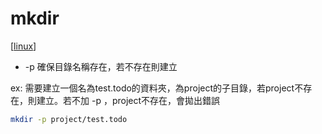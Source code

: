 # mkdir
[[linux]]

- -p 確保目錄名稱存在，若不存在則建立

ex: 需要建立一個名為test.todo的資料夾，為project的子目錄，若project不存在，則建立。若不加 -p ，project不存在，會拋出錯誤

```bash
mkdir -p project/test.todo
```

[//begin]: # "Autogenerated link references for markdown compatibility"
[linux]: linux.md "Linux"
[//end]: # "Autogenerated link references"